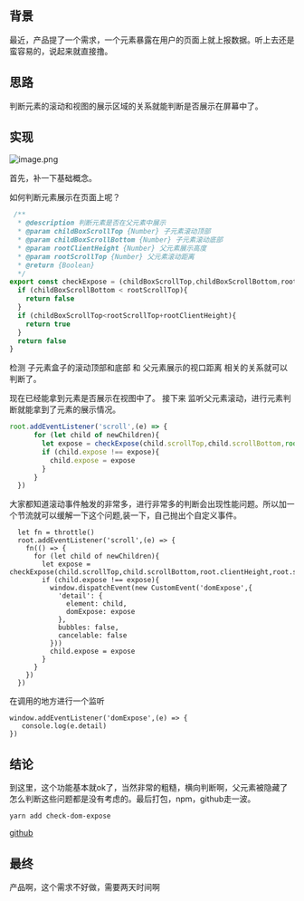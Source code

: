 ## 背景
最近，产品提了一个需求，一个元素暴露在用户的页面上就上报数据。听上去还是蛮容易的，说起来就直接撸。

## 思路
判断元素的滚动和视图的展示区域的关系就能判断是否展示在屏幕中了。

## 实现
![image.png](https://p3-juejin.byteimg.com/tos-cn-i-k3u1fbpfcp/b4e6cb7ccdbb45b6be96cf4e791f665b~tplv-k3u1fbpfcp-watermark.image)

首先，补一下基础概念。

如何判断元素展示在页面上呢？
```javascript
 /**
  * @description 判断元素是否在父元素中展示
  * @param childBoxScrollTop {Number} 子元素滚动顶部
  * @param childBoxScrollBottom {Number} 子元素滚动底部
  * @param rootClientHeight {Number} 父元素展示高度
  * @param rootScrollTop {Number} 父元素滚动距离
  * @return {Boolean}
  */
export const checkExpose = (childBoxScrollTop,childBoxScrollBottom,rootClientHeight,rootScrollTop) => {
  if (childBoxScrollBottom < rootScrollTop){
    return false
  }
  if (childBoxScrollTop<rootScrollTop+rootClientHeight){
    return true
  }
  return false
}
```
检测 子元素盒子的滚动顶部和底部 和 父元素展示的视口距离 相关的关系就可以判断了。

现在已经能拿到元素是否展示在视图中了。
接下来 监听父元素滚动，进行元素判断就能拿到了元素的展示情况。
```javascript
root.addEventListener('scroll',(e) => { 
      for (let child of newChildren){
        let expose = checkExpose(child.scrollTop,child.scrollBottom,root.clientHeight,root.scrollTop,root.offsetTop)
        if (child.expose !== expose){
          child.expose = expose
        }
      }
  })
```
大家都知道滚动事件触发的非常多，进行非常多的判断会出现性能问题。所以加一个节流就可以缓解一下这个问题,装一下，自己抛出个自定义事件。
```
  let fn = throttle()
  root.addEventListener('scroll',(e) => {
    fn(() => {
      for (let child of newChildren){
        let expose = checkExpose(child.scrollTop,child.scrollBottom,root.clientHeight,root.scrollTop,root.offsetTop)
        if (child.expose !== expose){
          window.dispatchEvent(new CustomEvent('domExpose',{
            'detail': {
              element: child,
              domExpose: expose
            },
            bubbles: false,
            cancelable: false
          }))
          child.expose = expose
        }
      }
    })
  })
```
在调用的地方进行一个监听
```
window.addEventListener('domExpose',(e) => {
   console.log(e.detail)
})
```
## 结论
到这里，这个功能基本就ok了，当然非常的粗糙，横向判断啊，父元素被隐藏了怎么判断这些问题都是没有考虑的。最后打包，npm，github走一波。
```
yarn add check-dom-expose
```
[github](https://github.com/godj1001/check-dom-expose)
## 最终
产品啊，这个需求不好做，需要两天时间啊
